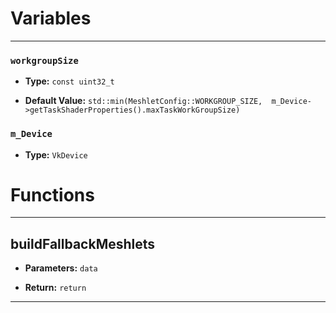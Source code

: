 
# Variables
---

### `workgroupSize`

- **Type:** `const uint32_t`

- **Default Value:** `std::min(MeshletConfig::WORKGROUP_SIZE, 
                    m_Device->getTaskShaderProperties().maxTaskWorkGroupSize)`



### `m_Device`

- **Type:** `VkDevice`




# Functions
---

## buildFallbackMeshlets



- **Parameters:** `data`

- **Return:** `return`

---

